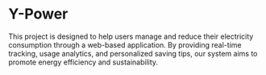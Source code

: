 # Y-Power
This project is designed to help users manage and reduce their electricity consumption through a web-based application. By providing real-time tracking, usage analytics, and personalized saving tips, our system aims to promote energy efficiency and sustainability.
